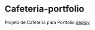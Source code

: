 # Cafeteria-portfolio
Projeto de Cafeteria para Portfolio 
<a href=" https://miguelsousaw.github.io/Cafeteria-portfolio/">deploy</a>
